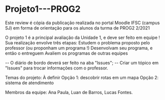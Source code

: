 # Projeto1---PROG2 

Este review é cópia da publicação realizada no portal Moodle IFSC (campus SJ) em forma de orientação para os alunos da turma de PROG2 2/2021

O projeto 1 é a principal avaliação da Unidade 1, e deve ser feito em equipe ! Sua realização envolve três etapas:  Estudem o problema proposto pelo professor (ou proponham um programa !) Desenvolvam seu programa, e então o entreguem Avaliem os programas de outras equipes


-- O diário de bordo deverá ser feito na aba "Issues";
-- Criar um tópico em "Issues" para trocar informações com o professor. 

Temas do projeto: À definir
 Opção 1: descobrir rotas em um mapa
 Opção 2: sistema de atendimento
 
 Membros da equipe: Ana Paula, Luan de Barros, Lucas Fontes. 
